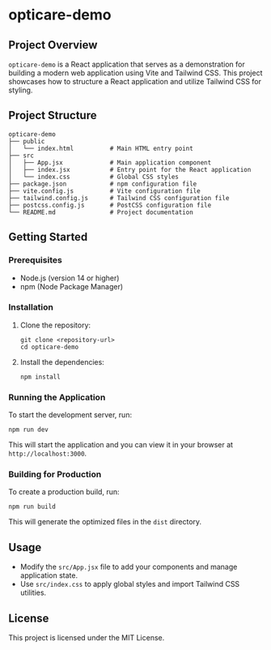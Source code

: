 # opticare-demo

## Project Overview
`opticare-demo` is a React application that serves as a demonstration for building a modern web application using Vite and Tailwind CSS. This project showcases how to structure a React application and utilize Tailwind CSS for styling.

## Project Structure
```
opticare-demo
├── public
│   └── index.html          # Main HTML entry point
├── src
│   ├── App.jsx             # Main application component
│   ├── index.jsx           # Entry point for the React application
│   └── index.css           # Global CSS styles
├── package.json            # npm configuration file
├── vite.config.js          # Vite configuration file
├── tailwind.config.js      # Tailwind CSS configuration file
├── postcss.config.js       # PostCSS configuration file
└── README.md               # Project documentation
```

## Getting Started

### Prerequisites
- Node.js (version 14 or higher)
- npm (Node Package Manager)

### Installation
1. Clone the repository:
   ```
   git clone <repository-url>
   cd opticare-demo
   ```

2. Install the dependencies:
   ```
   npm install
   ```

### Running the Application
To start the development server, run:
```
npm run dev
```
This will start the application and you can view it in your browser at `http://localhost:3000`.

### Building for Production
To create a production build, run:
```
npm run build
```
This will generate the optimized files in the `dist` directory.

## Usage
- Modify the `src/App.jsx` file to add your components and manage application state.
- Use `src/index.css` to apply global styles and import Tailwind CSS utilities.

## License
This project is licensed under the MIT License.
